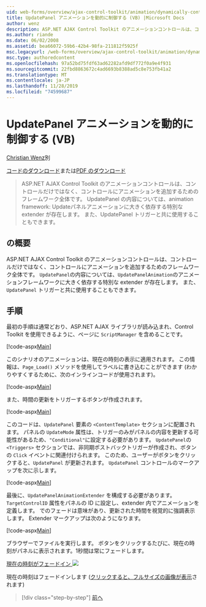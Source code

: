 ```yaml
---
uid: web-forms/overview/ajax-control-toolkit/animation/dynamically-controlling-updatepanel-animations-vb
title: UpdatePanel アニメーションを動的に制御する (VB) |Microsoft Docs
author: wenz
description: ASP.NET AJAX Control Toolkit のアニメーションコントロールは、コントロールだけではなく、コントロールにアニメーションを追加するためのフレームワーク全体です。 ... の内容
ms.author: riande
ms.date: 06/02/2008
ms.assetid: bea66072-59b6-42b4-98fa-211812f5925f
msc.legacyurl: /web-forms/overview/ajax-control-toolkit/animation/dynamically-controlling-updatepanel-animations-vb
msc.type: authoredcontent
ms.openlocfilehash: 97a52bd75fdf63ad62282afd9df772f0a9e4f931
ms.sourcegitcommit: 22fbd8863672c4ad6693b8388ad5c8e753fb41a2
ms.translationtype: MT
ms.contentlocale: ja-JP
ms.lasthandoff: 11/28/2019
ms.locfileid: "74599687"
---
```

# <a name="dynamically-controlling-updatepanel-animations-vb"></a>UpdatePanel アニメーションを動的に制御する (VB)

[Christian Wenz](https://github.com/wenz)別

[コードのダウンロード](https://download.microsoft.com/download/9/3/f/93f8daea-bebd-4821-833b-95205389c7d0/UpdatePanelAnimation2.vb.zip)または[PDF のダウンロード](https://download.microsoft.com/download/b/6/a/b6ae89ee-df69-4c87-9bfb-ad1eb2b23373/updatepanelanimation2VB.pdf)

> ASP.NET AJAX Control Toolkit のアニメーションコントロールは、コントロールだけではなく、コントロールにアニメーションを追加するためのフレームワーク全体です。 UpdatePanel の内容については、animation framework: Updateパネルアニメーションに大きく依存する特別な extender が存在します。 また、UpdatePanel トリガーと共に使用することもできます。

## <a name="overview"></a>の概要

ASP.NET AJAX Control Toolkit のアニメーションコントロールは、コントロールだけではなく、コントロールにアニメーションを追加するためのフレームワーク全体です。 `UpdatePanel`の内容については、`UpdatePanelAnimation`のアニメーションフレームワークに大きく依存する特別な extender が存在します。 また、`UpdatePanel` トリガーと共に使用することもできます。

## <a name="steps"></a>手順

最初の手順は通常どおり、ASP.NET AJAX ライブラリが読み込まれ、Control Toolkit を使用できるように、ページに `ScriptManager` を含めることです。

[!code-aspx[Main](dynamically-controlling-updatepanel-animations-vb/samples/sample1.aspx)]

このシナリオのアニメーションは、現在の時刻の表示に適用されます。 この情報は、`Page_Load()` メソッドを使用してラベルに書き込むことができます (わかりやすくするために、次のインラインコードが使用されます)。

[!code-aspx[Main](dynamically-controlling-updatepanel-animations-vb/samples/sample2.aspx)]

また、時間の更新をトリガーするボタンが作成されます。

[!code-aspx[Main](dynamically-controlling-updatepanel-animations-vb/samples/sample3.aspx)]

このコードは、`UpdatePanel` 要素の `<ContentTemplate>` セクションに配置されます。 パネルの `UpdateMode` 属性は、トリガーのみがパネルの内容を更新する可能性があるため、`"Conditional"`に設定する必要があります。 `UpdatePanel`の `<Triggers>` セクションでは、非同期ポストバックトリガーが作成され、ボタンの `Click` イベントに関連付けられます。 このため、ユーザーがボタンをクリックすると、`UpdatePanel` が更新されます。 `UpdatePanel` コントロールのマークアップを次に示します。

[!code-aspx[Main](dynamically-controlling-updatepanel-animations-vb/samples/sample4.aspx)]

最後に、`UpdatePanelAnimationExtender` を構成する必要があります。 `TargetControlID` 属性をパネルの ID に設定し、extender 内でアニメーションを定義します。 でのフェードは意味があり、更新された時間を視覚的に強調表示します。 Extender マークアップは次のようになります。

[!code-aspx[Main](dynamically-controlling-updatepanel-animations-vb/samples/sample5.aspx)]

ブラウザーでファイルを実行します。 ボタンをクリックするたびに、現在の時刻がパネルに表示されます。1秒間は常にフェードします。

[現在の時刻がフェードイン ![](dynamically-controlling-updatepanel-animations-vb/_static/image2.png)](dynamically-controlling-updatepanel-animations-vb/_static/image1.png)

現在の時刻はフェードインします ([クリックすると、フルサイズの画像が表示](dynamically-controlling-updatepanel-animations-vb/_static/image3.png)されます)

> [!div class="step-by-step"]
> [前へ](animating-an-updatepanel-control-vb.md)
